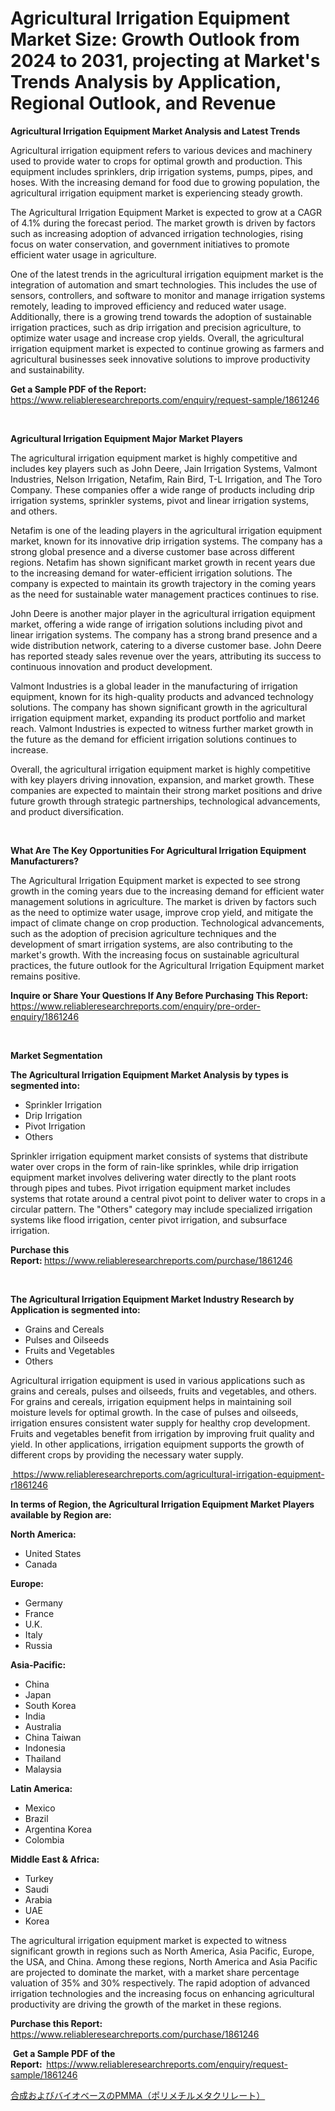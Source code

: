 <p><h1>Agricultural Irrigation Equipment Market Size: Growth Outlook from 2024 to 2031, projecting at Market's Trends Analysis by Application, Regional Outlook, and Revenue</h1></p><p><strong>Agricultural Irrigation Equipment Market Analysis and Latest Trends</strong></p>
<p><p>Agricultural irrigation equipment refers to various devices and machinery used to provide water to crops for optimal growth and production. This equipment includes sprinklers, drip irrigation systems, pumps, pipes, and hoses. With the increasing demand for food due to growing population, the agricultural irrigation equipment market is experiencing steady growth.</p><p>The Agricultural Irrigation Equipment Market is expected to grow at a CAGR of 4.1% during the forecast period. The market growth is driven by factors such as increasing adoption of advanced irrigation technologies, rising focus on water conservation, and government initiatives to promote efficient water usage in agriculture.</p><p>One of the latest trends in the agricultural irrigation equipment market is the integration of automation and smart technologies. This includes the use of sensors, controllers, and software to monitor and manage irrigation systems remotely, leading to improved efficiency and reduced water usage. Additionally, there is a growing trend towards the adoption of sustainable irrigation practices, such as drip irrigation and precision agriculture, to optimize water usage and increase crop yields. Overall, the agricultural irrigation equipment market is expected to continue growing as farmers and agricultural businesses seek innovative solutions to improve productivity and sustainability.</p></p>
<p><strong>Get a Sample PDF of the Report:&nbsp;</strong> <a href="https://www.reliableresearchreports.com/enquiry/request-sample/1861246">https://www.reliableresearchreports.com/enquiry/request-sample/1861246</a></p>
<p>&nbsp;</p>
<p><strong>Agricultural Irrigation Equipment Major Market Players</strong></p>
<p><p>The agricultural irrigation equipment market is highly competitive and includes key players such as John Deere, Jain Irrigation Systems, Valmont Industries, Nelson Irrigation, Netafim, Rain Bird, T-L Irrigation, and The Toro Company. These companies offer a wide range of products including drip irrigation systems, sprinkler systems, pivot and linear irrigation systems, and others.</p><p>Netafim is one of the leading players in the agricultural irrigation equipment market, known for its innovative drip irrigation systems. The company has a strong global presence and a diverse customer base across different regions. Netafim has shown significant market growth in recent years due to the increasing demand for water-efficient irrigation solutions. The company is expected to maintain its growth trajectory in the coming years as the need for sustainable water management practices continues to rise.</p><p>John Deere is another major player in the agricultural irrigation equipment market, offering a wide range of irrigation solutions including pivot and linear irrigation systems. The company has a strong brand presence and a wide distribution network, catering to a diverse customer base. John Deere has reported steady sales revenue over the years, attributing its success to continuous innovation and product development.</p><p>Valmont Industries is a global leader in the manufacturing of irrigation equipment, known for its high-quality products and advanced technology solutions. The company has shown significant growth in the agricultural irrigation equipment market, expanding its product portfolio and market reach. Valmont Industries is expected to witness further market growth in the future as the demand for efficient irrigation solutions continues to increase.</p><p>Overall, the agricultural irrigation equipment market is highly competitive with key players driving innovation, expansion, and market growth. These companies are expected to maintain their strong market positions and drive future growth through strategic partnerships, technological advancements, and product diversification.</p></p>
<p>&nbsp;</p>
<p><strong>What Are The Key Opportunities For Agricultural Irrigation Equipment Manufacturers?</strong></p>
<p><p>The Agricultural Irrigation Equipment market is expected to see strong growth in the coming years due to the increasing demand for efficient water management solutions in agriculture. The market is driven by factors such as the need to optimize water usage, improve crop yield, and mitigate the impact of climate change on crop production. Technological advancements, such as the adoption of precision agriculture techniques and the development of smart irrigation systems, are also contributing to the market's growth. With the increasing focus on sustainable agricultural practices, the future outlook for the Agricultural Irrigation Equipment market remains positive.</p></p>
<p><strong>Inquire or Share Your Questions If Any Before Purchasing This Report:</strong> <a href="https://www.reliableresearchreports.com/enquiry/pre-order-enquiry/1861246">https://www.reliableresearchreports.com/enquiry/pre-order-enquiry/1861246</a></p>
<p>&nbsp;</p>
<p><strong>Market Segmentation</strong></p>
<p><strong>The Agricultural Irrigation Equipment Market Analysis by types is segmented into:</strong></p>
<p><ul><li>Sprinkler Irrigation</li><li>Drip Irrigation</li><li>Pivot Irrigation</li><li>Others</li></ul></p>
<p><p>Sprinkler irrigation equipment market consists of systems that distribute water over crops in the form of rain-like sprinkles, while drip irrigation equipment market involves delivering water directly to the plant roots through pipes and tubes. Pivot irrigation equipment market includes systems that rotate around a central pivot point to deliver water to crops in a circular pattern. The "Others" category may include specialized irrigation systems like flood irrigation, center pivot irrigation, and subsurface irrigation.</p></p>
<p><strong>Purchase this Report:&nbsp;</strong><a href="https://www.reliableresearchreports.com/purchase/1861246">https://www.reliableresearchreports.com/purchase/1861246</a></p>
<p>&nbsp;</p>
<p><strong>The Agricultural Irrigation Equipment Market Industry Research by Application is segmented into:</strong></p>
<p><ul><li>Grains and Cereals</li><li>Pulses and Oilseeds</li><li>Fruits and Vegetables</li><li>Others</li></ul></p>
<p><p>Agricultural irrigation equipment is used in various applications such as grains and cereals, pulses and oilseeds, fruits and vegetables, and others. For grains and cereals, irrigation equipment helps in maintaining soil moisture levels for optimal growth. In the case of pulses and oilseeds, irrigation ensures consistent water supply for healthy crop development. Fruits and vegetables benefit from irrigation by improving fruit quality and yield. In other applications, irrigation equipment supports the growth of different crops by providing the necessary water supply.</p></p>
<p><a href="https://www.reliableresearchreports.com/agricultural-irrigation-equipment-r1861246">&nbsp;https://www.reliableresearchreports.com/agricultural-irrigation-equipment-r1861246</a></p>
<p><strong>In terms of Region, the Agricultural Irrigation Equipment Market Players available by Region are:</strong></p>
<p>
    <p> <strong> North America: </strong>
        <ul>
            <li>United States</li>
            <li>Canada</li>
        </ul>
        </p> 
    <p> <strong> Europe: </strong>
        <ul>
            <li>Germany</li>
            <li>France</li>
            <li>U.K.</li>
            <li>Italy</li>
            <li>Russia</li>
        </ul>
        </p> 
    <p> <strong> Asia-Pacific: </strong>
        <ul>
            <li>China</li>
            <li>Japan</li>
            <li>South Korea</li>
            <li>India</li>
            <li>Australia</li>
            <li>China Taiwan</li>
            <li>Indonesia</li>
            <li>Thailand</li>
            <li>Malaysia</li>
        </ul>
        </p> 
    <p> <strong> Latin America: </strong>
        <ul>
            <li>Mexico</li>
            <li>Brazil</li>
            <li>Argentina Korea</li>
            <li>Colombia</li>
        </ul>
        </p> 
    <p> <strong> Middle East & Africa: </strong>
        <ul>
            <li>Turkey</li>
            <li>Saudi</li>
            <li>Arabia</li>
            <li>UAE</li>
            <li>Korea</li>
        </ul>
    </p>
    </p>
<p><p>The agricultural irrigation equipment market is expected to witness significant growth in regions such as North America, Asia Pacific, Europe, the USA, and China. Among these regions, North America and Asia Pacific are projected to dominate the market, with a market share percentage valuation of 35% and 30% respectively. The rapid adoption of advanced irrigation technologies and the increasing focus on enhancing agricultural productivity are driving the growth of the market in these regions.</p></p>
<p><strong>Purchase this Report: </strong><a href="https://www.reliableresearchreports.com/purchase/1861246">https://www.reliableresearchreports.com/purchase/1861246</a></p>
<p>&nbsp;<strong>Get a Sample PDF of the Report:&nbsp;&nbsp;</strong><a href="https://www.reliableresearchreports.com/enquiry/request-sample/1861246">https://www.reliableresearchreports.com/enquiry/request-sample/1861246</a></p>
<p><strong></strong></p>
<p><p><a href="https://github.com/KaliMetz2023/Market-Research-Report-List-1/blob/main/8050045160675.md">合成およびバイオベースのPMMA（ポリメチルメタクリレート）</a></p></p>